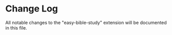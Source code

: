 # Change Log

All notable changes to the "easy-bible-study" extension will be documented in this file.

<!-- Check [Keep a Changelog](http://keepachangelog.com/) for recommendations on how to structure this file. -->

<!-- ## [Unreleased]

- Initial release -->